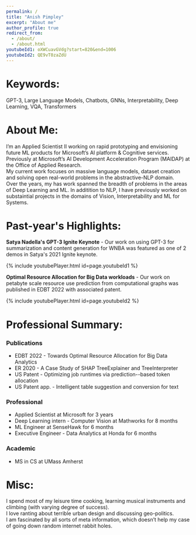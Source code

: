 ```yaml
---
permalink: /
title: "Anish Pimpley"
excerpt: "About me"
author_profile: true
redirect_from: 
  - /about/
  - /about.html
youtubeId1: oXWCuavGVdg?start=820&end=1006
youtubeId2: QE9vT0zaZdU
---
```


Keywords:
======
GPT-3, Large Language Models, Chatbots, GNNs, Interpretability, Deep Learning, VQA, Transformers

About Me:
======
I’m an Applied Scientist II working on rapid prototyping and envisioning future ML products for Microsoft’s AI platform & Cognitive services. Previously at Microsoft’s AI Development Acceleration Program (MAIDAP) at the Office of Applied Research.                  
My current work focuses on massive language models, dataset creation and solving open real-world problems in the abstractive-NLP domain.               
Over the years, my has work spanned the breadth of problems in the areas of Deep Learning and ML. In additition to NLP, I have previously worked on substaintial projects in the domains of Vision, Interpretability and ML for Systems.

Past-year's Highlights:
=====

**Satya Nadella's GPT-3 Ignite Keynote** - Our work on using GPT-3 for summarization and content generation for WNBA was featured as one of 2 demos in Satya's 2021 Ignite keynote. 

{% include youtubePlayer.html id=page.youtubeId1 %}


**Optimal Resource Allocation for Big Data workloads** -  Our work on petabyte scale resource use prediction from computational graphs was published in EDBT 2022 with associated patent. 

{% include youtubePlayer.html id=page.youtubeId2 %}


Professional Summary:
=====

### Publications
* EDBT 2022 - Towards Optimal Resource Allocation for Big Data Analytics
* ER 2020 - A Case Study of SHAP TreeExplainer and TreeInterpreter
* US Patent - Optimizing job runtimes via prediction--based token allocation
* US Patent app. - Intelligent table suggestion and conversion for text 

### Professional
* Applied Scientist at Microsoft for 3 years
* Deep Learning intern - Computer Vision at Mathworks for 8 months
* ML Engineer at SenseHawk for 6 months
* Executive Engineer - Data Analytics at Honda for 6 months 

### Academic
* MS in CS at UMass Amherst

Misc:
=====
I spend most of my leisure time cooking, learning musical instruments and climbing (with varying degree of success).                
I love ranting about terrible urban design and discussing geo-politics.                   
I am fascinated by all sorts of meta information, which doesn’t help my case of going down random internet rabbit holes.